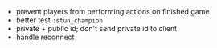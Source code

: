 * prevent players from performing actions on finished game
* better test `:stun_champion` 
* private + public id; don't send private id to client
* handle reconnect
